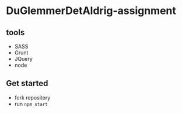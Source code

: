 # DuGlemmerDetAldrig-assignment

## tools
* SASS
* Grunt
* JQuery
* node

## Get started
* fork repository
* run `npm start`
